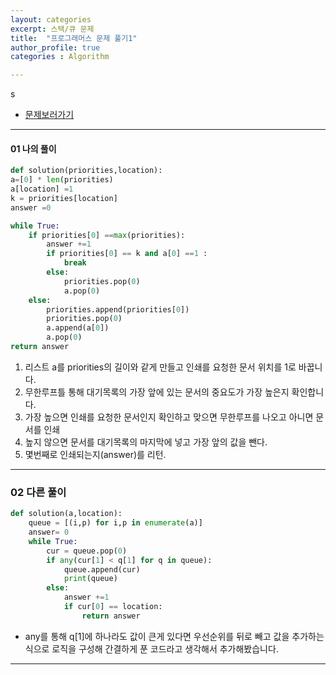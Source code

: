```yaml
---
layout: categories
excerpt: 스택/큐 문제 
title:  "프로그래머스 문제 풀기1"
author_profile: true
categories : Algorithm

---
```

s
* [문제보러가기](https://programmers.co.kr/learn/courses/30/lessons/42587 "프로그래머스 사이트로 이동합니다.")
---
#### 01 나의 풀이

```python
def solution(priorities,location):
a=[0] * len(priorities)
a[location] =1
k = priorities[location]
answer =0 

while True:
    if priorities[0] ==max(priorities):
        answer +=1
        if priorities[0] == k and a[0] ==1 :
            break
        else:
            priorities.pop(0)
            a.pop(0)
    else:
        priorities.append(priorities[0])
        priorities.pop(0)
        a.append(a[0])
        a.pop(0)
return answer
```

1. 리스트 a를 priorities의 길이와 같게 만들고 인쇄를 요청한 문서 위치를 1로 바꿉니다.
2. 무한루프틀 통해 대기목록의 가장 앞에 있는 문서의 중요도가 가장 높은지 확인합니다.
3. 가장 높으면 인쇄를 요청한 문서인지 확인하고 맞으면 무한루프를 나오고 아니면 문서를 인쇄
4. 높지 않으면 문서를 대기목록의 마지막에 넣고 가장 앞의 값을 뺀다.
5. 몇번째로 인쇄되는지(answer)를 리턴.

---
### 02 다른 풀이
```python
def solution(a,location):
    queue = [(i,p) for i,p in enumerate(a)]
    answer= 0
    while True:
        cur = queue.pop(0)
        if any(cur[1] < q[1] for q in queue):
            queue.append(cur)
            print(queue)
        else:
            answer +=1
            if cur[0] == location:
                return answer
```
* any를 통해 q[1]에 하나라도 값이 큰게 있다면 우선순위를 뒤로 빼고 값을 추가하는 식으로 로직을 구성해 간결하게 푼 코드라고 생각해서 추가해봤습니다.
---
